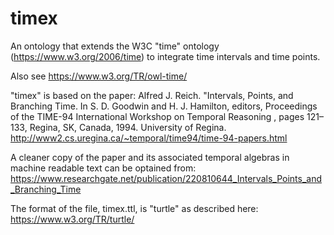 # timex
An ontology that extends the W3C "time" ontology (https://www.w3.org/2006/time) to integrate time intervals and time points.

Also see https://www.w3.org/TR/owl-time/

"timex" is based on the paper:
Alfred J. Reich.  "Intervals, Points, and Branching Time.  In S. D. Goodwin and H. J. Hamilton, editors, Proceedings of the TIME-94 International Workshop on Temporal Reasoning , pages 121–133, Regina, SK, Canada, 1994. University of Regina.
http://www2.cs.uregina.ca/~temporal/time94/time-94-papers.html

A cleaner copy of the paper and its associated temporal algebras in machine readable text can be optained from:
https://www.researchgate.net/publication/220810644_Intervals_Points_and_Branching_Time

The format of the file, timex.ttl, is "turtle" as described here:
https://www.w3.org/TR/turtle/
